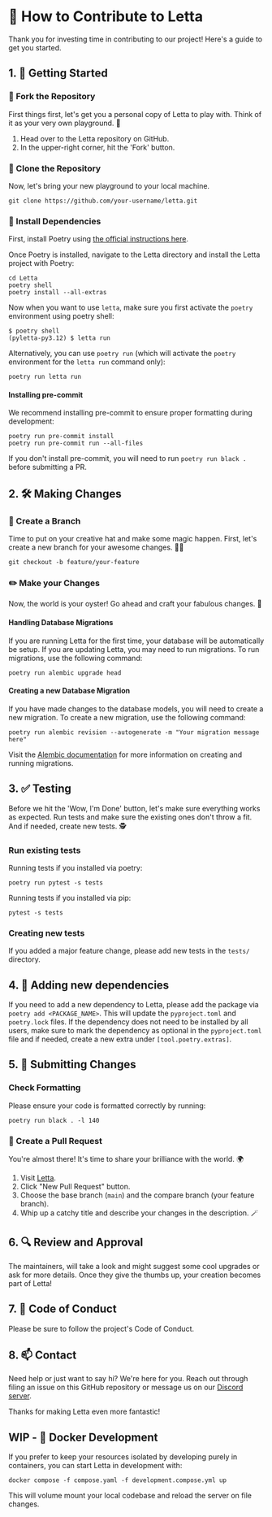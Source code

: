 # 🚀 How to Contribute to Letta

Thank you for investing time in contributing to our project! Here's a guide to get you started.

## 1. 🚀 Getting Started

### 🍴 Fork the Repository

First things first, let's get you a personal copy of Letta to play with. Think of it as your very own playground. 🎪

1. Head over to the Letta repository on GitHub.
2. In the upper-right corner, hit the 'Fork' button.

### 🚀 Clone the Repository

Now, let's bring your new playground to your local machine.

```shell
git clone https://github.com/your-username/letta.git
```

### 🧩 Install Dependencies

First, install Poetry using [the official instructions here](https://python-poetry.org/docs/#installation).

Once Poetry is installed, navigate to the Letta directory and install the Letta project with Poetry:
```shell
cd Letta
poetry shell
poetry install --all-extras
```

Now when you want to use `letta`, make sure you first activate the `poetry` environment using poetry shell:
```shell
$ poetry shell
(pyletta-py3.12) $ letta run
```

Alternatively, you can use `poetry run` (which will activate the `poetry` environment for the `letta run` command only):
```shell
poetry run letta run
```

#### Installing pre-commit
We recommend installing pre-commit to ensure proper formatting during development:
```
poetry run pre-commit install
poetry run pre-commit run --all-files
```
If you don't install pre-commit, you will need to run `poetry run black .` before submitting a PR.

## 2. 🛠️ Making Changes

### 🌟 Create a Branch

Time to put on your creative hat and make some magic happen. First, let's create a new branch for your awesome changes. 🧙‍♂️

```shell
git checkout -b feature/your-feature
```

### ✏️ Make your Changes

Now, the world is your oyster! Go ahead and craft your fabulous changes. 🎨


#### Handling Database Migrations
If you are running Letta for the first time, your database will be automatically be setup. If you are updating Letta, you may need to run migrations. To run migrations, use the following command:
```shell
poetry run alembic upgrade head
```

#### Creating a new Database Migration
If you have made changes to the database models, you will need to create a new migration. To create a new migration, use the following command:
```shell
poetry run alembic revision --autogenerate -m "Your migration message here"
```

Visit the [Alembic documentation](https://alembic.sqlalchemy.org/en/latest/tutorial.html) for more information on creating and running migrations.

## 3. ✅ Testing

Before we hit the 'Wow, I'm Done' button, let's make sure everything works as expected. Run tests and make sure the existing ones don't throw a fit. And if needed, create new tests. 🕵️

### Run existing tests

Running tests if you installed via poetry:
```
poetry run pytest -s tests
```

Running tests if you installed via pip:
```
pytest -s tests
```

### Creating new tests
If you added a major feature change, please add new tests in the `tests/` directory.

## 4. 🧩 Adding new dependencies
If you need to add a new dependency to Letta, please add the package via `poetry add <PACKAGE_NAME>`. This will update the `pyproject.toml` and `poetry.lock` files. If the dependency does not need to be installed by all users, make sure to mark the dependency as optional in the `pyproject.toml` file and if needed, create a new extra under `[tool.poetry.extras]`.

## 5. 🚀 Submitting Changes

### Check Formatting
Please ensure your code is formatted correctly by running:
```
poetry run black . -l 140
```

### 🚀 Create a Pull Request

You're almost there! It's time to share your brilliance with the world. 🌍

1. Visit [Letta](https://github.com/cpacker/letta).
2. Click "New Pull Request" button.
3. Choose the base branch (`main`) and the compare branch (your feature branch).
4. Whip up a catchy title and describe your changes in the description. 🪄

## 6. 🔍 Review and Approval

The maintainers, will take a look and might suggest some cool upgrades or ask for more details. Once they give the thumbs up, your creation becomes part of Letta!

## 7. 📜 Code of Conduct

Please be sure to follow the project's Code of Conduct.

## 8. 📫 Contact

Need help or just want to say hi? We're here for you. Reach out through filing an issue on this GitHub repository or message us on our [Discord server](https://discord.gg/9GEQrxmVyE).

Thanks for making Letta even more fantastic!

## WIP - 🐋 Docker Development
If you prefer to keep your resources isolated by developing purely in containers, you can start Letta in development with:
```shell
docker compose -f compose.yaml -f development.compose.yml up
```
This will volume mount your local codebase and reload the server on file changes.

